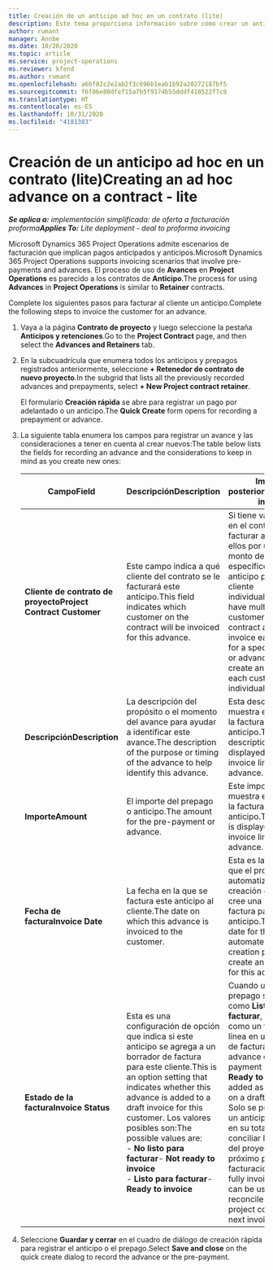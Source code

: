 ```yaml
---
title: Creación de un anticipo ad hoc en un contrato (lite)
description: Este tema proporciona información sobre cómo crear un anticipo en un contrato según sea necesario.
author: rumant
manager: Annbe
ms.date: 10/26/2020
ms.topic: article
ms.service: project-operations
ms.reviewer: kfend
ms.author: rumant
ms.openlocfilehash: a6bf02c2e2ab2f3c696b1eab1b92a20272187bf5
ms.sourcegitcommit: f6f86e80dfef15a7b5f9174b55dddf410522f7c8
ms.translationtype: HT
ms.contentlocale: es-ES
ms.lasthandoff: 10/31/2020
ms.locfileid: "4181383"
---
```

# <a name="creating-an-ad-hoc-advance-on-a-contract---lite"></a><span data-ttu-id="cf616-103">Creación de un anticipo ad hoc en un contrato (lite)</span><span class="sxs-lookup"><span data-stu-id="cf616-103">Creating an ad hoc advance on a contract - lite</span></span>

<span data-ttu-id="cf616-104">_**Se aplica a:** implementación simplificada: de oferta a facturación proforma_</span><span class="sxs-lookup"><span data-stu-id="cf616-104">_**Applies To:** Lite deployment - deal to proforma invoicing_</span></span>

<span data-ttu-id="cf616-105">Microsoft Dynamics 365 Project Operations admite escenarios de facturación que implican pagos anticipados y anticipos.</span><span class="sxs-lookup"><span data-stu-id="cf616-105">Microsoft Dynamics 365 Project Operations supports invoicing scenarios that involve pre-payments and advances.</span></span> <span data-ttu-id="cf616-106">El proceso de uso de **Avances** en **Project Operations** es parecido a los contratos de **Anticipo**.</span><span class="sxs-lookup"><span data-stu-id="cf616-106">The process for using **Advances** in **Project Operations** is similar to **Retainer** contracts.</span></span> 

<span data-ttu-id="cf616-107">Complete los siguientes pasos para facturar al cliente un anticipo.</span><span class="sxs-lookup"><span data-stu-id="cf616-107">Complete the following steps to invoice the customer for an advance.</span></span>

1. <span data-ttu-id="cf616-108">Vaya a la página **Contrato de proyecto** y luego seleccione la pestaña **Anticipos y retenciones**.</span><span class="sxs-lookup"><span data-stu-id="cf616-108">Go to the **Project Contract** page, and then select the **Advances and Retainers** tab.</span></span>
2. <span data-ttu-id="cf616-109">En la subcuadrícula que enumera todos los anticipos y prepagos registrados anteriormente, seleccione **+ Retenedor de contrato de nuevo proyecto**.</span><span class="sxs-lookup"><span data-stu-id="cf616-109">In the subgrid that lists all the previously recorded advances and prepayments, select **+ New Project contract retainer**.</span></span> 

    <span data-ttu-id="cf616-110">El formulario **Creación rápida** se abre para registrar un pago por adelantado o un anticipo.</span><span class="sxs-lookup"><span data-stu-id="cf616-110">The **Quick Create** form opens for recording a prepayment or advance.</span></span>
    
3. <span data-ttu-id="cf616-111">La siguiente tabla enumera los campos para registrar un avance y las consideraciones a tener en cuenta al crear nuevos:</span><span class="sxs-lookup"><span data-stu-id="cf616-111">The table below lists the fields for recording an advance and the considerations to keep in mind as you create new ones:</span></span>

    | <span data-ttu-id="cf616-112">Campo</span><span class="sxs-lookup"><span data-stu-id="cf616-112">Field</span></span> | <span data-ttu-id="cf616-113">Descripción</span><span class="sxs-lookup"><span data-stu-id="cf616-113">Description</span></span> | <span data-ttu-id="cf616-114">Impacto posterior</span><span class="sxs-lookup"><span data-stu-id="cf616-114">Downstream impact</span></span> |
    | --- | --- | --- |
    | <span data-ttu-id="cf616-115">**Cliente de contrato de proyecto**</span><span class="sxs-lookup"><span data-stu-id="cf616-115">**Project Contract Customer**</span></span> | <span data-ttu-id="cf616-116">Este campo indica a qué cliente del contrato se le facturará este anticipo.</span><span class="sxs-lookup"><span data-stu-id="cf616-116">This field indicates which customer on the contract will be invoiced for this advance.</span></span> | <span data-ttu-id="cf616-117">Si tiene varios clientes en el contrato y desea facturar a cada uno de ellos por un anticipo o monto de anticipo específico, cree un anticipo para cada cliente individualmente.</span><span class="sxs-lookup"><span data-stu-id="cf616-117">If you have multiple customers on the contract and want to invoice each of them for a specific retainer or advance amount, create an advance for each customer individually.</span></span> |
    | <span data-ttu-id="cf616-118">**Descripción**</span><span class="sxs-lookup"><span data-stu-id="cf616-118">**Description**</span></span> | <span data-ttu-id="cf616-119">La descripción del propósito o el momento del avance para ayudar a identificar este avance.</span><span class="sxs-lookup"><span data-stu-id="cf616-119">The description of the purpose or timing of the advance to help identify this advance.</span></span> | <span data-ttu-id="cf616-120">Esta descripción se muestra en la línea de la factura de este anticipo.</span><span class="sxs-lookup"><span data-stu-id="cf616-120">This description is displayed on the invoice line for this advance.</span></span> |
    | <span data-ttu-id="cf616-121">**Importe**</span><span class="sxs-lookup"><span data-stu-id="cf616-121">**Amount**</span></span> | <span data-ttu-id="cf616-122">El importe del prepago o anticipo.</span><span class="sxs-lookup"><span data-stu-id="cf616-122">The amount for the pre-payment or advance.</span></span> | <span data-ttu-id="cf616-123">Este importe se muestra en la línea de la factura de este anticipo.</span><span class="sxs-lookup"><span data-stu-id="cf616-123">This amount is displayed on the invoice line for this advance.</span></span> |
    | <span data-ttu-id="cf616-124">**Fecha de factura**</span><span class="sxs-lookup"><span data-stu-id="cf616-124">**Invoice Date**</span></span> | <span data-ttu-id="cf616-125">La fecha en la que se factura este anticipo al cliente.</span><span class="sxs-lookup"><span data-stu-id="cf616-125">The date on which this advance is invoiced to the customer.</span></span> | <span data-ttu-id="cf616-126">Esta es la fecha para que el proceso automatizado de creación de facturas cree una línea de factura para este anticipo.</span><span class="sxs-lookup"><span data-stu-id="cf616-126">This is the date for the automated invoice creation process to create an invoice line for this advance.</span></span> |
    | <span data-ttu-id="cf616-127">**Estado de la factura**</span><span class="sxs-lookup"><span data-stu-id="cf616-127">**Invoice Status**</span></span> | <span data-ttu-id="cf616-128">Esta es una configuración de opción que indica si este anticipo se agrega a un borrador de factura para este cliente.</span><span class="sxs-lookup"><span data-stu-id="cf616-128">This is an option setting that indicates whether this advance is added to a draft invoice for this customer.</span></span> <span data-ttu-id="cf616-129">Los valores posibles son:</span><span class="sxs-lookup"><span data-stu-id="cf616-129">The possible values are:</span></span></br><span data-ttu-id="cf616-130">- **No listo para facturar**</span><span class="sxs-lookup"><span data-stu-id="cf616-130">- **Not ready to invoice**</span></span></br><span data-ttu-id="cf616-131">- **Listo para facturar**</span><span class="sxs-lookup"><span data-stu-id="cf616-131">- **Ready to invoice**</span></span> | <span data-ttu-id="cf616-132">Cuando un anticipo o prepago se marca como **Listo para facturar**, se agrega como un tiempo de línea en un borrador de factura.</span><span class="sxs-lookup"><span data-stu-id="cf616-132">When an advance or pre-payment is marked as **Ready to invoice**, it is added as a line time on a draft invoice.</span></span> <span data-ttu-id="cf616-133">Solo se puede utilizar un anticipo facturado en su totalidad para conciliar los costos del proyecto para el próximo período de facturación.</span><span class="sxs-lookup"><span data-stu-id="cf616-133">Only a fully invoiced advance can be used to reconcile against project costs for the next invoice period.</span></span> |

4. <span data-ttu-id="cf616-134">Seleccione **Guardar y cerrar** en el cuadro de diálogo de creación rápida para registrar el anticipo o el prepago.</span><span class="sxs-lookup"><span data-stu-id="cf616-134">Select **Save and close** on the quick create dialog to record the advance or the pre-payment.</span></span>
